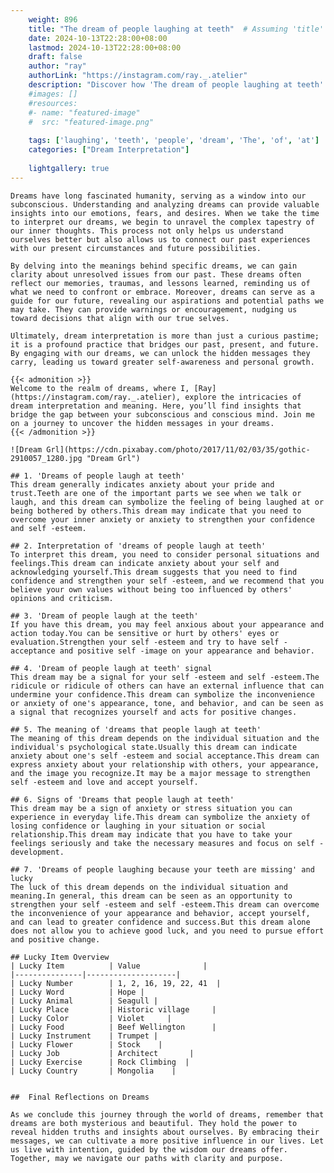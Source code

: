 ```yaml
---
    weight: 896
    title: "The dream of people laughing at teeth"  # Assuming 'title' column exists
    date: 2024-10-13T22:28:00+08:00
    lastmod: 2024-10-13T22:28:00+08:00
    draft: false
    author: "ray"
    authorLink: "https://instagram.com/ray._.atelier"
    description: "Discover how 'The dream of people laughing at teeth' can interpret your future and uncover its significant meanings in your life."
    #images: []
    #resources:
    #- name: "featured-image"
    #  src: "featured-image.png"
    
    tags: ['laughing', 'teeth', 'people', 'dream', 'The', 'of', 'at']
    categories: ["Dream Interpretation"]
    
    lightgallery: true
---
```

    
    Dreams have long fascinated humanity, serving as a window into our subconscious. Understanding and analyzing dreams can provide valuable insights into our emotions, fears, and desires. When we take the time to interpret our dreams, we begin to unravel the complex tapestry of our inner thoughts. This process not only helps us understand ourselves better but also allows us to connect our past experiences with our present circumstances and future possibilities.
    
    By delving into the meanings behind specific dreams, we can gain clarity about unresolved issues from our past. These dreams often reflect our memories, traumas, and lessons learned, reminding us of what we need to confront or embrace. Moreover, dreams can serve as a guide for our future, revealing our aspirations and potential paths we may take. They can provide warnings or encouragement, nudging us toward decisions that align with our true selves.
    
    Ultimately, dream interpretation is more than just a curious pastime; it is a profound practice that bridges our past, present, and future. By engaging with our dreams, we can unlock the hidden messages they carry, leading us toward greater self-awareness and personal growth.
    
    {{< admonition >}}
    Welcome to the realm of dreams, where I, [Ray](https://instagram.com/ray._.atelier), explore the intricacies of dream interpretation and meaning. Here, you’ll find insights that bridge the gap between your subconscious and conscious mind. Join me on a journey to uncover the hidden messages in your dreams.
    {{< /admonition >}}
    
    ![Dream Grl](https://cdn.pixabay.com/photo/2017/11/02/03/35/gothic-2910057_1280.jpg "Dream Grl")
    
    ## 1. 'Dreams of people laugh at teeth'
    This dream generally indicates anxiety about your pride and trust.Teeth are one of the important parts we see when we talk or laugh, and this dream can symbolize the feeling of being laughed at or being bothered by others.This dream may indicate that you need to overcome your inner anxiety or anxiety to strengthen your confidence and self -esteem.
    
    ## 2. Interpretation of 'dreams of people laugh at teeth'
    To interpret this dream, you need to consider personal situations and feelings.This dream can indicate anxiety about your self and acknowledging yourself.This dream suggests that you need to find confidence and strengthen your self -esteem, and we recommend that you believe your own values without being too influenced by others' opinions and criticism.
    
    ## 3. 'Dream of people laugh at the teeth'
    If you have this dream, you may feel anxious about your appearance and action today.You can be sensitive or hurt by others' eyes or evaluation.Strengthen your self -esteem and try to have self -acceptance and positive self -image on your appearance and behavior.
    
    ## 4. 'Dream of people laugh at teeth' signal
    This dream may be a signal for your self -esteem and self -esteem.The ridicule or ridicule of others can have an external influence that can undermine your confidence.This dream can symbolize the inconvenience or anxiety of one's appearance, tone, and behavior, and can be seen as a signal that recognizes yourself and acts for positive changes.
    
    ## 5. The meaning of 'dreams that people laugh at teeth'
    The meaning of this dream depends on the individual situation and the individual's psychological state.Usually this dream can indicate anxiety about one's self -esteem and social acceptance.This dream can express anxiety about your relationship with others, your appearance, and the image you recognize.It may be a major message to strengthen self -esteem and love and accept yourself.
    
    ## 6. Signs of 'Dreams that people laugh at teeth'
    This dream may be a sign of anxiety or stress situation you can experience in everyday life.This dream can symbolize the anxiety of losing confidence or laughing in your situation or social relationship.This dream may indicate that you have to take your feelings seriously and take the necessary measures and focus on self -development.
    
    ## 7. 'Dreams of people laughing because your teeth are missing' and lucky
    The luck of this dream depends on the individual situation and meaning.In general, this dream can be seen as an opportunity to strengthen your self -esteem and self -esteem.This dream can overcome the inconvenience of your appearance and behavior, accept yourself, and can lead to greater confidence and success.But this dream alone does not allow you to achieve good luck, and you need to pursue effort and positive change.
    
    ## Lucky Item Overview
    | Lucky Item          | Value              |
    |---------------|--------------------|
    | Lucky Number        | 1, 2, 16, 19, 22, 41  |
    | Lucky Word          | Hope |
    | Lucky Animal        | Seagull |
    | Lucky Place         | Historic village     |
    | Lucky Color         | Violet     |
    | Lucky Food          | Beef Wellington      |
    | Lucky Instrument    | Trumpet |
    | Lucky Flower        | Stock    |
    | Lucky Job           | Architect       |
    | Lucky Exercise      | Rock Climbing  |
    | Lucky Country       | Mongolia    |
    
    
    ##  Final Reflections on Dreams
    
    As we conclude this journey through the world of dreams, remember that dreams are both mysterious and beautiful. They hold the power to reveal hidden truths and insights about ourselves. By embracing their messages, we can cultivate a more positive influence in our lives. Let us live with intention, guided by the wisdom our dreams offer. Together, may we navigate our paths with clarity and purpose.
    